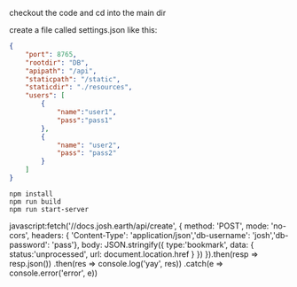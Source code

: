 
checkout the code and cd into the main dir


create a file called settings.json like this:

```json
{
	"port": 8765,
	"rootdir": "DB",
	"apipath": "/api",
	"staticpath": "/static",
	"staticdir": "./resources",
	"users": [
		{
			"name":"user1",
			"pass":"pass1"
		},
		{
			"name": "user2",
			"pass": "pass2"
		}
	]
}

```

```shell
npm install
npm run build
npm run start-server 
```


javascript:fetch('//docs.josh.earth/api/create', { method: 'POST', mode: 'no-cors', headers: {                'Content-Type': 'application/json','db-username': 'josh','db-password': 'pass'},
body: JSON.stringify({ 
type:'bookmark', 
data: { status:'unprocessed', url: document.location.href }
})
}).then(resp => resp.json())            .then(res => console.log('yay', res))            .catch(e => console.error('error', e))
